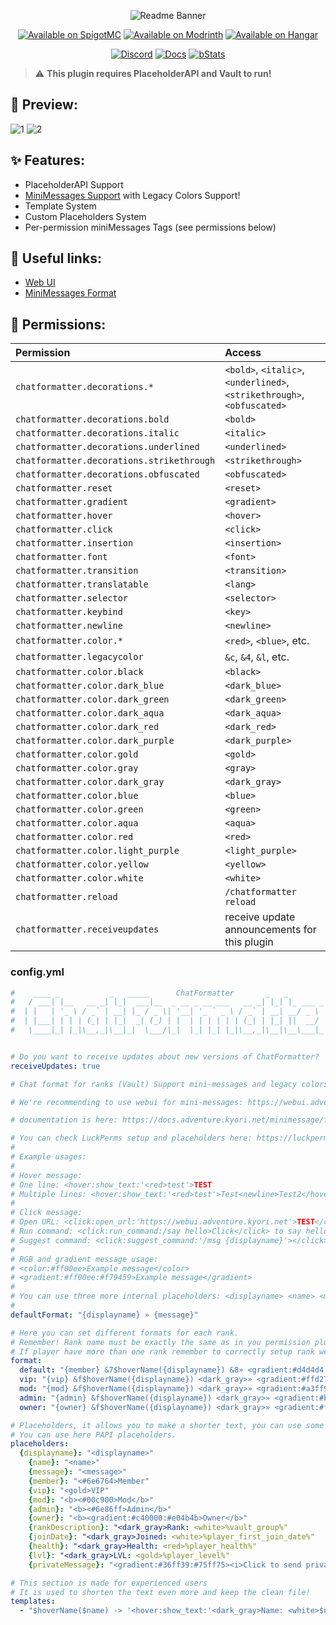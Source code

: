 <div align="center">

![Readme Banner](assets/img/chatformatter.png)

[![Available on SpigotMC](https://raw.githubusercontent.com/vLuckyyy/badges/main/available-on-spigotmc.svg)](https://raw.githubusercontent.com/intergrav/devins-badges/1aec26abb75544baec37249f42008b2fcc0e731f/assets/cozy/supported/paper_vector.svg)
[![Available on Modrinth](https://github.com/vLuckyyy/badges/raw/main/avaiable-on-modrinth.svg)](https://modrinth.com/plugin/chatformatter)
[![Available on Hangar](https://raw.githubusercontent.com/vLuckyyy/badges/main/avaiable-on-hangar.svg)](https://hangar.papermc.io/EternalCodeTeam/EternalChatFormatter)

[![Discord](https://raw.githubusercontent.com/intergrav/devins-badges/v3/assets/cozy/social/discord-plural_vector.svg)](https://discord.gg/FQ7jmGBd6c)
[![Docs](https://raw.githubusercontent.com/vLuckyyy/badges/main/read-the-documentation.svg)](https://raw.githubusercontent.com/vLuckyyy/badges/main/read-the-documentation.svg)
[![bStats](https://raw.githubusercontent.com/vLuckyyy/badges/main/available-on-bstats.svg)](https://docs.eternalcode.pl/eternalcore/introduction)

</div>

> ⚠ **This plugin requires PlaceholderAPI and Vault to run!**

## 🌌 Preview:

![1](assets/gif/ChatFormatterHoverPlayerInfo.gif)
![2](assets/gif/ChatFormatterClickableMessage2.gif)

## ✨ Features:

- PlaceholderAPI Support
- [MiniMessages Support](https://docs.adventure.kyori.net/minimessage/format.html) with Legacy Colors Support!
- Template System
- Custom Placeholders System
- Per-permission miniMessages Tags (see permissions below)

## 🔗 Useful links:

- [Web UI](https://webui.adventure.kyori.net)
- [MiniMessages Format](https://docs.adventure.kyori.net/minimessage/format.html)

## 🔑 Permissions:

| **Permission**                            | **Access**                                                              |
|:------------------------------------------|:------------------------------------------------------------------------|
| `chatformatter.decorations.*`             | `<bold>`, `<italic>`, `<underlined>`, `<strikethrough>`, `<obfuscated>` |
| `chatformatter.decorations.bold`          | `<bold>`                                                                |
| `chatformatter.decorations.italic`        | `<italic>`                                                              |
| `chatformatter.decorations.underlined`    | `<underlined>`                                                          |
| `chatformatter.decorations.strikethrough` | `<strikethrough>`                                                       |
| `chatformatter.decorations.obfuscated`    | `<obfuscated>`                                                          |
| `chatformatter.reset`                     | `<reset>`                                                               |
| `chatformatter.gradient`                  | `<gradient>`                                                            |
| `chatformatter.hover`                     | `<hover>`                                                               |
| `chatformatter.click`                     | `<click>`                                                               |
| `chatformatter.insertion`                 | `<insertion>`                                                           |
| `chatformatter.font`                      | `<font>`                                                                |
| `chatformatter.transition`                | `<transition>`                                                          |
| `chatformatter.translatable`              | `<lang>`                                                                |
| `chatformatter.selector`                  | `<selector>`                                                            |
| `chatformatter.keybind`                   | `<key>`                                                                 |
| `chatformatter.newline`                   | `<newline>`                                                             |
| `chatformatter.color.*`                   | `<red>`, `<blue>`, etc.                                                 |
| `chatformatter.legacycolor`               | `&c`, `&4`, `&l`, etc.                                                  |
| `chatformatter.color.black`               | `<black>`                                                               |
| `chatformatter.color.dark_blue`           | `<dark_blue>`                                                           |
| `chatformatter.color.dark_green`          | `<dark_green>`                                                          |
| `chatformatter.color.dark_aqua`           | `<dark_aqua>`                                                           |
| `chatformatter.color.dark_red`            | `<dark_red>`                                                            |
| `chatformatter.color.dark_purple`         | `<dark_purple>`                                                         |
| `chatformatter.color.gold`                | `<gold>`                                                                |
| `chatformatter.color.gray`                | `<gray>`                                                                |
| `chatformatter.color.dark_gray`           | `<dark_gray>`                                                           |
| `chatformatter.color.blue`                | `<blue>`                                                                |
| `chatformatter.color.green`               | `<green>`                                                               |
| `chatformatter.color.aqua`                | `<aqua>`                                                                |
| `chatformatter.color.red`                 | `<red>`                                                                 |
| `chatformatter.color.light_purple`        | `<light_purple>`                                                        |
| `chatformatter.color.yellow`              | `<yellow>`                                                              |
| `chatformatter.color.white`               | `<white>`                                                               |
| `chatformatter.reload`                    | `/chatformatter reload`                                                 |
| `chatformatter.receiveupdates`            | receive update announcements for this plugin                            |

### config.yml

```yaml
#    ____ _           _   _____      ChatFormatter       _   _            
#   / ___| |__   __ _| |_|  ___|__  _ __ _ __ ___   __ _| |_| |_ ___ _ __ 
#  | |   | '_ \ / _` | __| |_ / _ \| '__| '_ ` _ \ / _` | __| __/ _ \ '__|
#  | |___| | | | (_| | |_|  _| (_) | |  | | | | | | (_| | |_| ||  __/ |   
#   \____|_| |_|\__,_|\__|_|  \___/|_|  |_| |_| |_|\__,_|\__|\__\___|_|   


# Do you want to receive updates about new versions of ChatFormatter?
receiveUpdates: true

# Chat format for ranks (Vault) Support mini-messages and legacy colors

# We're recommending to use webui for mini-messages: https://webui.adventure.kyori.net/

# documentation is here: https://docs.adventure.kyori.net/minimessage/format.html

# You can check LuckPerms setup and placeholders here: https://luckperms.net/wiki/Placeholders
# 
# Example usages:
# 
# Hover message:
# One line: <hover:show_text:'<red>test'>TEST
# Multiple lines: <hover:show_text:'<red>test'>Test<newline>Test2</hover>
# 
# Click message:
# Open URL: <click:open_url:'https://webui.adventure.kyori.net'>TEST</click>
# Run command: <click:run_command:/say hello>Click</click> to say hello
# Suggest command: <click:suggest_command:'/msg {displayname}'></click>
# 
# RGB and gradient message usage: 
# <color:#ff00ee>Example message</color>
# <gradient:#ff00ee:#f79459>Example message</gradient>
# 
# You can use three more internal placeholders: <displayname> <name> <message>
# 
defaultFormat: "{displayname} » {message}"

# Here you can set different formats for each rank.
# Remember! Rank name must be exactly the same as in you permission plugin configuration.
# If player have more than one rank remember to correctly setup rank weight configuration
format:
  default: "{member} &7$hoverName({displayname}) &8» <gradient:#d4d4d4:white>{message} "
  vip: "{vip} &f$hoverName({displayname}) <dark_gray>» <gradient:#ffd270:white>{message}"
  mod: "{mod} &f$hoverName({displayname}) <dark_gray>» <gradient:#a3ff9e:white>{message}"
  admin: "{admin} &f$hoverName({displayname}) <dark_gray>» <gradient:#bac8ff:white><b>{message}"
  owner: "{owner} &f$hoverName({displayname}) <dark_gray>» <gradient:#ff9195:white><b>{message}"

# Placeholders, it allows you to make a shorter text, you can use some prefixes, characters etc. 
# You can use here PAPI placeholders.
placeholders:
  {displayname}: "<displayname>"
    {name}: "<name>"
    {message}: "<message>"
    {member}: "<#6e6764>Member"
    {vip}: "<gold>VIP"
    {mod}: "<b><#00c900>Mod</b>"
    {admin}: "<b><#6e86ff>Admin</b>"
    {owner}: "<b><gradient:#c40000:#e04b4b>Owner</b>"
    {rankDescription}: "<dark_gray>Rank: <white>%vault_group%"
    {joinDate}: "<dark_gray>Joined: <white>%player_first_join_date%"
    {health}: "<dark_gray>Health: <red>%player_health%"
    {lvl}: "<dark_gray>LVL: <gold>%player_level%"
    {privateMessage}: "<gradient:#36ff39:#75ff75><i>Click to send private message</i></gradient>"

# This section is made for experienced users
# It is used to shorten the text even more and keep the clean file!
templates:
  - "$hoverName($name) -> '<hover:show_text:'<dark_gray>Name: <white>$name<br><br>{rankDescription}<br>{joinDate}<br>{health}<br>{lvl}<br><br>{privateMessage}'><click:suggest_command:'/msg {displayname} '>{displayname}</click></hover>'"
```



